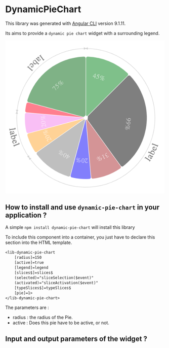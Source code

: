 # DynamicPieChart

This library was generated with [Angular CLI](https://github.com/angular/angular-cli) version 9.1.11.

Its aims to provide a `dynamic pie chart` widget with a surrounding legend.

![Dynamic Pie Chart](./screen-copy.png)

## How to install and use `dynamic-pie-chart` in your application ?

A simple `npm install dynamic-pie-chart` will install this library

To include this component into a container, you just have to declare this section into the HTML template.

```
<lib-dynamic-pie-chart
	[radius]=150
	[active]=true
	[legend]=legend
	[slices$]=slices$
	(selected)="sliceSelection($event)" 
	(activated)="sliceActivation($event)" 
	[typeSlices$]=typeSlices$
	[pie]=1>
</lib-dynamic-pie-chart>
```

The parameters are :

- radius : the radius of the Pie.
- active : Does this pie have to be active, or not. 

## Input and output parameters of the widget ?




